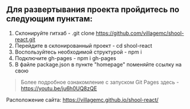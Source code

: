 ## Для развертывания проекта пройдитесь по следующим пунктам:

1. Склонируйте гитхаб - .git clone https://github.com/villagemc/shool-react.git
2. Перейдите в склонированный проект - cd shool-react
3. Воспользуйтесь необходимой структурой - npm i
4. Подключите gh-pages - npm i gh-pages
5. В файле package.json в пункте "homepage" поменяйте ссылку на свою

> Более подробное ознакомление с запуском Git Pages здесь - https://youtu.be/ju6h0UQ8zQE

Расположение сайта: https://villagemc.github.io/shool-react/
